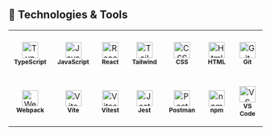 ## 🔧 Technologies & Tools

<table>
  <tr>
<td align="center" height="96" width="96">
      <img
        src="https://cdn.jsdelivr.net/gh/devicons/devicon/icons/typescript/typescript-plain.svg"
        width="32"
        height="32"
        alt="TypeScript"
      />
      <br /><strong style="font-size: 12px;">TypeScript</strong>
    </td>
<td align="center" height="96" width="96">
      <img
        src="https://cdn.jsdelivr.net/gh/devicons/devicon/icons/javascript/javascript-plain.svg"
        width="32"
        height="32"
        alt="JavaScript"
      />
      <br /><strong style="font-size: 12px;">JavaScript</strong>
    </td>
<td align="center" height="96" width="96">
      <img
        src="https://cdn.jsdelivr.net/gh/devicons/devicon/icons/react/react-original.svg"
        width="32"
        height="32"
        alt="React"
      />
      <br /><strong style="font-size: 12px;">React</strong>
    </td>

<!-- <td align="center" height="96" width="96">
      <img
        src="https://cdn.jsdelivr.net/gh/devicons/devicon/icons/redux/redux-original.svg"
        width="32"
        height="32"
        alt="Redux"
      />
      <br /><strong style="font-size: 12px;">Redux</strong>
    </td> -->

<!-- <td align="center" height="96" width="96">
      <img
        src="https://cdn.jsdelivr.net/gh/devicons/devicon/icons/nextjs/nextjs-original.svg"
        width="32"
        height="32"
        alt="Next"
      />
      <br /><strong style="font-size: 12px;">Next</strong>
    </td>  -->

<td align="center" height="96" width="96">
      <img
        src="https://cdn.jsdelivr.net/gh/devicons/devicon/icons/tailwindcss/tailwindcss-original.svg"
        width="32"
        height="32"
        alt="Tailwind"
      />
      <br /><strong style="font-size: 12px;">Tailwind</strong>
    </td>
    <!-- <td align="center" height="96" width="96">
      <img
        src="https://cdn.jsdelivr.net/gh/devicons/devicon/icons/sass/sass-original.svg"
        width="32"
        height="32"
        alt="SASS"
      />
      <br /><strong style="font-size: 12px;">SASS</strong>
    </td> -->
    <td align="center" height="96" width="96">
      <img
        src="https://cdn.jsdelivr.net/gh/devicons/devicon/icons/css3/css3-original.svg"
        width="32"
        height="32"
        alt="CSS"
      />
      <br /><strong style="font-size: 12px;">CSS</strong>
    </td>
    <td align="center" height="96" width="96">
      <img
        src="https://cdn.jsdelivr.net/gh/devicons/devicon/icons/html5/html5-original.svg"
        width="32"
        height="32"
        alt="Html"
      />
      <br /><strong style="font-size: 12px;">HTML</strong>
    </td>
<td align="center" height="96" width="96">
      <img
        src="https://cdn.jsdelivr.net/gh/devicons/devicon/icons/git/git-original.svg"
        width="32"
        height="32"
        alt="Git"
      />
      <br /><strong style="font-size: 12px;">Git</strong>
    </td>

  </tr>

  <tr>
    <!-- <td align="center" height="96" width="96">
      <img
        src="https://cdn.jsdelivr.net/gh/devicons/devicon/icons/nodejs/nodejs-original.svg"
        width="32"
        height="32"
        alt="Node"
      />
      <br /><strong style="font-size: 12px;">Node</strong>
    </td> -->
    <!-- <td align="center" height="96" width="96">
      <img
        src="https://cdn.jsdelivr.net/gh/devicons/devicon/icons/express/express-original.svg"
        width="32"
        height="32"
        alt="Express"
      />
      <br /><strong style="font-size: 12px;">Express</strong>
    </td> -->
    <!-- <td align="center" height="96" width="96">
      <img
        src="https://cdn.jsdelivr.net/gh/devicons/devicon/icons/postgresql/postgresql-original.svg"
        width="32"
        height="32"
        alt="PostgreSQL"
      />
      <br /><strong style="font-size: 12px;">PostgreSQL</strong>
    </td> -->

<td align="center" height="96" width="96">
      <img
        src="https://cdn.jsdelivr.net/gh/devicons/devicon/icons/webpack/webpack-original.svg"
        width="32"
        height="32"
        alt="Webpack"
      />
      <br /><strong style="font-size: 12px;">Webpack</strong>
    </td>
<!-- <td align="center" height="96" width="96">
      <img
        src="https://cdn.jsdelivr.net/gh/devicons/devicon/icons/babel/babel-original.svg"
        width="32"
        height="32"
        alt="Babel"
      />
      <br /><strong style="font-size: 12px;">Babel</strong>
    </td> -->

<td align="center" height="96" width="96">
      <img
        src="https://cdn.jsdelivr.net/gh/devicons/devicon/icons/vitejs/vitejs-original.svg"
        width="32"
        height="32"
        alt="Vite"
      />
      <br /><strong style="font-size: 12px;">Vite</strong>
    </td>

<td align="center" height="96" width="96">
      <img
        src="https://cdn.jsdelivr.net/gh/devicons/devicon/icons/vitest/vitest-original.svg"
        width="32"
        height="32"
        alt="Vitest"
      />
      <br /><strong style="font-size: 12px;">Vitest</strong>
    </td>

<td align="center" height="96" width="96">
      <img
        src="https://cdn.jsdelivr.net/gh/devicons/devicon/icons/jest/jest-plain.svg"
        width="32"
        height="32"
        alt="Jest"
      />
      <br /><strong style="font-size: 12px;">Jest</strong>
    </td>

<td align="center" height="96" width="96">
      <img
        src="https://cdn.jsdelivr.net/gh/devicons/devicon/icons/postman/postman-original.svg"
        width="32"
        height="32"
        alt="Postman"
      />
      <br /><strong style="font-size: 12px;">Postman</strong>
    </td>

<td align="center" height="96" width="96">
      <img
        src="https://cdn.jsdelivr.net/gh/devicons/devicon/icons/npm/npm-original-wordmark.svg"
        width="32"
        height="32"
        alt="npm"
      />
      <br /><strong style="font-size: 12px;">npm</strong>
    </td>

<td align="center" height="96" width="96">
      <img
        src="https://cdn.jsdelivr.net/gh/devicons/devicon/icons/vscode/vscode-original.svg"
        width="32"
        height="32"
        alt="VS Code"
      />
      <br /><strong style="font-size: 12px;">VS Code</strong>
    </td>

<!-- <td align="center" height="96" width="96">
      <img
        src="https://cdn.jsdelivr.net/gh/devicons/devicon/icons/figma/figma-original.svg"
        width="32"
        height="32"
        alt="Figma"
      />
      <br /><strong style="font-size: 12px;">Figma</strong>
    </td> -->

<!-- <td align="center" height="96" width="96">
      <img
        src="https://cdn.jsdelivr.net/gh/devicons/devicon/icons/illustrator/illustrator-plain.svg"
        width="32"
        height="32"
        alt="Illustrator"
      />
      <br /><strong style="font-size: 12px;">Illustrator</strong>
    </td> -->
  </tr>
</table>
